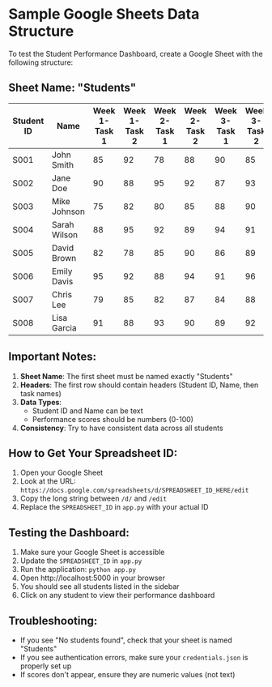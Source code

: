 # Sample Google Sheets Data Structure

To test the Student Performance Dashboard, create a Google Sheet with the following structure:

## Sheet Name: "Students"

| Student ID | Name | Week 1-Task 1 | Week 1-Task 2 | Week 2-Task 1 | Week 2-Task 2 | Week 3-Task 1 | Week 3-Task 2 |
|------------|------|----------------|----------------|----------------|----------------|----------------|----------------|
| S001 | John Smith | 85 | 92 | 78 | 88 | 90 | 85 |
| S002 | Jane Doe | 90 | 88 | 95 | 92 | 87 | 93 |
| S003 | Mike Johnson | 75 | 82 | 80 | 85 | 88 | 90 |
| S004 | Sarah Wilson | 88 | 95 | 92 | 89 | 94 | 91 |
| S005 | David Brown | 82 | 78 | 85 | 90 | 86 | 89 |
| S006 | Emily Davis | 95 | 92 | 88 | 94 | 91 | 96 |
| S007 | Chris Lee | 79 | 85 | 82 | 87 | 84 | 88 |
| S008 | Lisa Garcia | 91 | 88 | 93 | 90 | 89 | 92 |

## Important Notes:

1. **Sheet Name**: The first sheet must be named exactly "Students"
2. **Headers**: The first row should contain headers (Student ID, Name, then task names)
3. **Data Types**: 
   - Student ID and Name can be text
   - Performance scores should be numbers (0-100)
4. **Consistency**: Try to have consistent data across all students

## How to Get Your Spreadsheet ID:

1. Open your Google Sheet
2. Look at the URL: `https://docs.google.com/spreadsheets/d/SPREADSHEET_ID_HERE/edit`
3. Copy the long string between `/d/` and `/edit`
4. Replace the `SPREADSHEET_ID` in `app.py` with your actual ID

## Testing the Dashboard:

1. Make sure your Google Sheet is accessible
2. Update the `SPREADSHEET_ID` in `app.py`
3. Run the application: `python app.py`
4. Open http://localhost:5000 in your browser
5. You should see all students listed in the sidebar
6. Click on any student to view their performance dashboard

## Troubleshooting:

- If you see "No students found", check that your sheet is named "Students"
- If you see authentication errors, make sure your `credentials.json` is properly set up
- If scores don't appear, ensure they are numeric values (not text) 